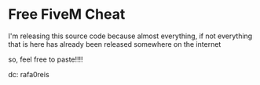# Free FiveM Cheat
I'm releasing this source code because almost everything, if not everything that is here has already been released somewhere on the internet

so, feel free to paste!!!!

dc: rafa0reis
